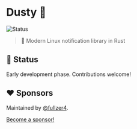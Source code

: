 # Dusty 🦀

![Status](https://img.shields.io/badge/status-development-orange)

> 🔔 Modern Linux notification library in Rust

## 🚧 Status

Early development phase. Contributions welcome!
## ❤️ Sponsors

Maintained by [@fullzer4](https://github.com/fullzer4).

[Become a sponsor!](https://github.com/sponsors/fullzer4)
